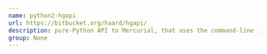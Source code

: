 ```yaml
---
name: python2-hgapi
url: https://bitbucket.org/haard/hgapi/
description: pure-Python API to Mercurial, that uses the command-line interface instead of the internal Mercurial API. URL : https://bitbucket.org/haard/hgapi/ Groups : None
group: None
---
```

